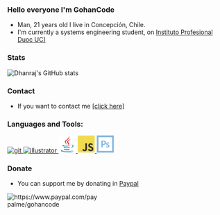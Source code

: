 ### Hello everyone I'm GohanCode

- Man, 21 years old I live in Concepción, Chile.
- I'm currently a systems engineering student, on [Instituto Profesional Duoc UC)](https://duoc.cl)

### Stats

![Dhanraj's GitHub stats](https://github-readme-stats.vercel.app/api?username=gohancode&bg_color=30,50FF2D,04610A&title_color=fff&text_color=fff)

### Contact

- If you want to contact me [[click here]](https://maslinks.com/didnt)

### Languages and Tools:

<p align="left"> <a href="https://git-scm.com/" target="_blank" rel="noreferrer"> <img src="https://www.vectorlogo.zone/logos/git-scm/git-scm-icon.svg" alt="git" width="40" height="40"/> </a> <a href="https://www.w3.org/html/" target="_blank" rel="noreferrer"> <img src="https://www.vectorlogo.zone/logos/adobe_illustrator/adobe_illustrator-icon.svg" alt="illustrator" width="40" height="40"/> </a> <a href="https://www.java.com" target="_blank" rel="noreferrer"> <img src="https://raw.githubusercontent.com/devicons/devicon/master/icons/java/java-original.svg" alt="java" width="40" height="40"/> </a> <a href="https://developer.mozilla.org/en-US/docs/Web/JavaScript" target="_blank" rel="noreferrer"> <img src="https://raw.githubusercontent.com/devicons/devicon/master/icons/javascript/javascript-original.svg" alt="javascript" width="40" height="40"/> </a> <a href="https://www.mongodb.com/" target="_blank" rel="noreferrer">  </a> <a href="https://www.photoshop.com/en" target="_blank" rel="noreferrer"> <img src="https://raw.githubusercontent.com/devicons/devicon/master/icons/photoshop/photoshop-line.svg" alt="photoshop" width="40" height="40"/> </a> </p>

### Donate

- You can support me by donating in [Paypal](https://www.paypal.com/paypalme/gohancode)
<p><a href="https://www.paypal.com/paypalme/gohancode"> <img align="left" src="https://i.imgur.com/PIArbiB.png" height="50" width="210" alt="https://www.paypal.com/paypalme/gohancode" /></a></p><br><br>
